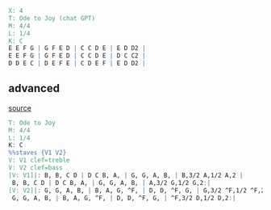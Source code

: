 ```abc
X: 4
T: Ode to Joy (chat GPT)
M: 4/4
L: 1/4
K: C
E E F G | G F E D | C C D E | E D D2 |
E E F G | G F E D | C C D E | D C C2 |
D D E C | D E F E | C D E F | E D D2 |
```

## advanced
[source](https://garrettmassey.net/blog/writing-music-with-abcjs/)
```abc
T: Ode to Joy
M: 4/4
L: 1/4
K: C
%%staves {V1 V2}
V: V1 clef=treble
V: V2 clef=bass
[V: V1]|: B, B, C D | D C B, A, | G, G, A, B, | B,3/2 A,1/2 A,2 |
 B, B, C D | D C B, A, | G, G, A, B, | A,3/2 G,1/2 G,2:|
[V: V2]|: G, G, A, B, | B, A, G, ^F, | D, D, ^F, G, | G,3/2 ^F,1/2 ^F,2 |
 G, G, A, B, | B, A, G, ^F, | D, D, ^F, G, | ^F,3/2 D,1/2 D,2:|
```